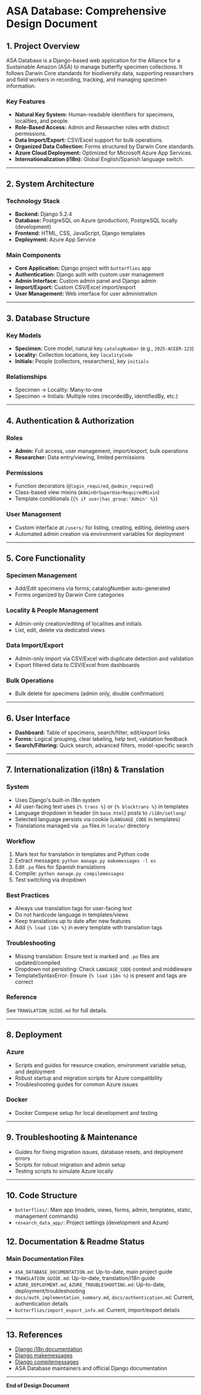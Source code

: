 # ASA Database: Comprehensive Design Document

## 1. Project Overview

ASA Database is a Django-based web application for the Alliance for a Sustainable Amazon (ASA) to manage butterfly specimen collections. It follows Darwin Core standards for biodiversity data, supporting researchers and field workers in recording, tracking, and managing specimen information.

### Key Features
- **Natural Key System:** Human-readable identifiers for specimens, localities, and people.
- **Role-Based Access:** Admin and Researcher roles with distinct permissions.
- **Data Import/Export:** CSV/Excel support for bulk operations.
- **Organized Data Collection:** Forms structured by Darwin Core standards.
- **Azure Cloud Deployment:** Optimized for Microsoft Azure App Services.
- **Internationalization (i18n):** Global English/Spanish language switch.

---

## 2. System Architecture

### Technology Stack
- **Backend:** Django 5.2.4
- **Database:** PostgreSQL on Azure (production), PostgreSQL locally (development)
- **Frontend:** HTML, CSS, JavaScript, Django templates
- **Deployment:** Azure App Service

### Main Components
- **Core Application:** Django project with `butterflies` app
- **Authentication:** Django auth with custom user management
- **Admin Interface:** Custom admin panel and Django admin
- **Import/Export:** Custom CSV/Excel import/export
- **User Management:** Web interface for user administration

---

## 3. Database Structure

### Key Models
- **Specimen:** Core model, natural key `catalogNumber` (e.g., `2025-ACEER-123`)
- **Locality:** Collection locations, key `localityCode`
- **Initials:** People (collectors, researchers), key `initials`

### Relationships
- Specimen → Locality: Many-to-one
- Specimen → Initials: Multiple roles (recordedBy, identifiedBy, etc.)

---

## 4. Authentication & Authorization

### Roles
- **Admin:** Full access, user management, import/export, bulk operations
- **Researcher:** Data entry/viewing, limited permissions

### Permissions
- Function decorators (`@login_required`, `@admin_required`)
- Class-based view mixins (`AdminOrSuperUserRequiredMixin`)
- Template conditionals (`{% if user|has_group:'Admin' %}`)

### User Management
- Custom interface at `/users/` for listing, creating, editing, deleting users
- Automated admin creation via environment variables for deployment

---

## 5. Core Functionality

### Specimen Management
- Add/Edit specimens via forms; catalogNumber auto-generated
- Forms organized by Darwin Core categories

### Locality & People Management
- Admin-only creation/editing of localities and initials
- List, edit, delete via dedicated views

### Data Import/Export
- Admin-only import via CSV/Excel with duplicate detection and validation
- Export filtered data to CSV/Excel from dashboards

### Bulk Operations
- Bulk delete for specimens (admin only, double confirmation)

---

## 6. User Interface

- **Dashboard:** Table of specimens, search/filter, edit/export links
- **Forms:** Logical grouping, clear labeling, help text, validation feedback
- **Search/Filtering:** Quick search, advanced filters, model-specific search

---

## 7. Internationalization (i18n) & Translation

### System
- Uses Django's built-in i18n system
- All user-facing text uses `{% trans %}` or `{% blocktrans %}` in templates
- Language dropdown in header (in `base.html`) posts to `/i18n/setlang/`
- Selected language persists via cookie (`LANGUAGE_CODE` in templates)
- Translations managed via `.po` files in `locale/` directory

### Workflow
1. Mark text for translation in templates and Python code
2. Extract messages: `python manage.py makemessages -l es`
3. Edit `.po` files for Spanish translations
4. Compile: `python manage.py compilemessages`
5. Test switching via dropdown

### Best Practices
- Always use translation tags for user-facing text
- Do not hardcode language in templates/views
- Keep translations up to date after new features
- Add `{% load i18n %}` in every template with translation tags

### Troubleshooting
- Missing translation: Ensure text is marked and `.po` files are updated/compiled
- Dropdown not persisting: Check `LANGUAGE_CODE` context and middleware
- TemplateSyntaxError: Ensure `{% load i18n %}` is present and tags are correct

### Reference
See `TRANSLATION_GUIDE.md` for full details.

---

## 8. Deployment

### Azure
- Scripts and guides for resource creation, environment variable setup, and deployment
- Robust startup and migration scripts for Azure compatibility
- Troubleshooting guides for common Azure issues

### Docker
- Docker Compose setup for local development and testing

---

## 9. Troubleshooting & Maintenance

- Guides for fixing migration issues, database resets, and deployment errors
- Scripts for robust migration and admin setup
- Testing scripts to simulate Azure locally

---

## 10. Code Structure

- `butterflies/`: Main app (models, views, forms, admin, templates, static, management commands)
- `research_data_app/`: Project settings (development and Azure)

## 12. Documentation & Readme Status

### Main Documentation Files
- `ASA_DATABASE_DOCUMENTATION.md`: Up-to-date, main project guide
- `TRANSLATION_GUIDE.md`: Up-to-date, translation/i18n guide
- `AZURE_DEPLOYMENT.md`, `AZURE_TROUBLESHOOTING.md`: Up-to-date, deployment/troubleshooting
- `docs/auth_implementation_summary.md`, `docs/authentication.md`: Current, authentication details
- `butterflies/import_export_info.md`: Current, import/export details

---

## 13. References

- [Django i18n documentation](https://docs.djangoproject.com/en/5.2/topics/i18n/translation/)
- [Django makemessages](https://docs.djangoproject.com/en/5.2/ref/django-admin/#makemessages)
- [Django compilemessages](https://docs.djangoproject.com/en/5.2/ref/django-admin/#compilemessages)
- ASA Database maintainers and official Django documentation

---

**End of Design Document**
